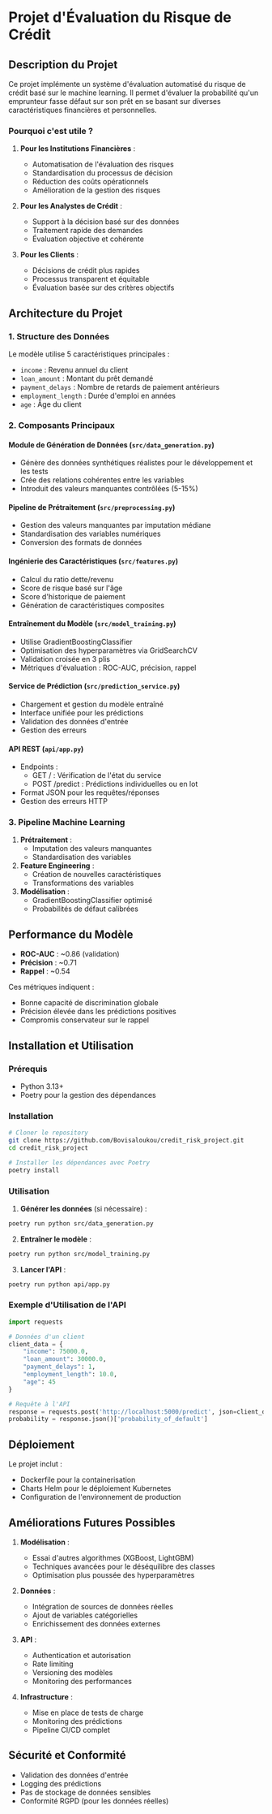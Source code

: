 # Projet d'Évaluation du Risque de Crédit

## Description du Projet

Ce projet implémente un système d'évaluation automatisé du risque de crédit basé sur le machine learning. Il permet d'évaluer la probabilité qu'un emprunteur fasse défaut sur son prêt en se basant sur diverses caractéristiques financières et personnelles.

### Pourquoi c'est utile ?

1. **Pour les Institutions Financières** :
   - Automatisation de l'évaluation des risques
   - Standardisation du processus de décision
   - Réduction des coûts opérationnels
   - Amélioration de la gestion des risques

2. **Pour les Analystes de Crédit** :
   - Support à la décision basé sur des données
   - Traitement rapide des demandes
   - Évaluation objective et cohérente

3. **Pour les Clients** :
   - Décisions de crédit plus rapides
   - Processus transparent et équitable
   - Évaluation basée sur des critères objectifs

## Architecture du Projet

### 1. Structure des Données
Le modèle utilise 5 caractéristiques principales :
- `income` : Revenu annuel du client
- `loan_amount` : Montant du prêt demandé
- `payment_delays` : Nombre de retards de paiement antérieurs
- `employment_length` : Durée d'emploi en années
- `age` : Âge du client

### 2. Composants Principaux

#### Module de Génération de Données (`src/data_generation.py`)
- Génère des données synthétiques réalistes pour le développement et les tests
- Crée des relations cohérentes entre les variables
- Introduit des valeurs manquantes contrôlées (5-15%)

#### Pipeline de Prétraitement (`src/preprocessing.py`)
- Gestion des valeurs manquantes par imputation médiane
- Standardisation des variables numériques
- Conversion des formats de données

#### Ingénierie des Caractéristiques (`src/features.py`)
- Calcul du ratio dette/revenu
- Score de risque basé sur l'âge
- Score d'historique de paiement
- Génération de caractéristiques composites

#### Entraînement du Modèle (`src/model_training.py`)
- Utilise GradientBoostingClassifier
- Optimisation des hyperparamètres via GridSearchCV
- Validation croisée en 3 plis
- Métriques d'évaluation : ROC-AUC, précision, rappel

#### Service de Prédiction (`src/prediction_service.py`)
- Chargement et gestion du modèle entraîné
- Interface unifiée pour les prédictions
- Validation des données d'entrée
- Gestion des erreurs

#### API REST (`api/app.py`)
- Endpoints :
  - GET / : Vérification de l'état du service
  - POST /predict : Prédictions individuelles ou en lot
- Format JSON pour les requêtes/réponses
- Gestion des erreurs HTTP

### 3. Pipeline Machine Learning
1. **Prétraitement** :
   - Imputation des valeurs manquantes
   - Standardisation des variables
2. **Feature Engineering** :
   - Création de nouvelles caractéristiques
   - Transformations des variables
3. **Modélisation** :
   - GradientBoostingClassifier optimisé
   - Probabilités de défaut calibrées

## Performance du Modèle

- **ROC-AUC** : ~0.86 (validation)
- **Précision** : ~0.71
- **Rappel** : ~0.54

Ces métriques indiquent :
- Bonne capacité de discrimination globale
- Précision élevée dans les prédictions positives
- Compromis conservateur sur le rappel

## Installation et Utilisation

### Prérequis
- Python 3.13+
- Poetry pour la gestion des dépendances

### Installation
```bash
# Cloner le repository
git clone https://github.com/Bovisaloukou/credit_risk_project.git
cd credit_risk_project

# Installer les dépendances avec Poetry
poetry install
```

### Utilisation

1. **Générer les données** (si nécessaire) :
```bash
poetry run python src/data_generation.py
```

2. **Entraîner le modèle** :
```bash
poetry run python src/model_training.py
```

3. **Lancer l'API** :
```bash
poetry run python api/app.py
```

### Exemple d'Utilisation de l'API

```python
import requests

# Données d'un client
client_data = {
    "income": 75000.0,
    "loan_amount": 30000.0,
    "payment_delays": 1,
    "employment_length": 10.0,
    "age": 45
}

# Requête à l'API
response = requests.post('http://localhost:5000/predict', json=client_data)
probability = response.json()['probability_of_default']
```

## Déploiement

Le projet inclut :
- Dockerfile pour la containerisation
- Charts Helm pour le déploiement Kubernetes
- Configuration de l'environnement de production

## Améliorations Futures Possibles

1. **Modélisation** :
   - Essai d'autres algorithmes (XGBoost, LightGBM)
   - Techniques avancées pour le déséquilibre des classes
   - Optimisation plus poussée des hyperparamètres

2. **Données** :
   - Intégration de sources de données réelles
   - Ajout de variables catégorielles
   - Enrichissement des données externes

3. **API** :
   - Authentication et autorisation
   - Rate limiting
   - Versioning des modèles
   - Monitoring des performances

4. **Infrastructure** :
   - Mise en place de tests de charge
   - Monitoring des prédictions
   - Pipeline CI/CD complet

## Sécurité et Conformité

- Validation des données d'entrée
- Logging des prédictions
- Pas de stockage de données sensibles
- Conformité RGPD (pour les données réelles)
